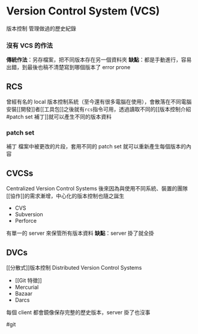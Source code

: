 # Version Control System (VCS)
版本控制
管理做過的歷史紀錄



### 沒有 VCS 的作法
**傳統作法**：另存檔案，把不同版本存在另一個資料夾
**缺點**：都是手動進行，容易出錯，到最後也稿不清楚寫到哪個版本了 error prone


## RCS
曾經有名的 local 版本控制系統（至今還有很多電腦在使用），會散落在不同電腦
安裝[[開發]]者[[工具包]]之後就有`rcs`指令可用，透過讀取不同的[[版本控制介紹#patch set 補丁]]就可以產生不同的版本資料


### patch set
補丁
檔案中被更改的片段，套用不同的 patch set 就可以重新產生每個版本的內容

## CVCSs
Centralized Version Control Systems
後來因為與使用不同系統、裝置的團隊[[協作]]的需求漸增，中心化的版本控制也隨之誕生
- CVS
- Subversion
- Perforce


有單一的 server 來保管所有版本資料
**缺點**：server 掛了就全掛

## DVCs
[[分散式]]版本控制 Distributed Version Control Systems
- [[Git 特徵]]
- Mercurial
- Bazaar 
- Darcs

每個 client 都會鏡像保存完整的歷史版本，server 掛了也沒事




#git

